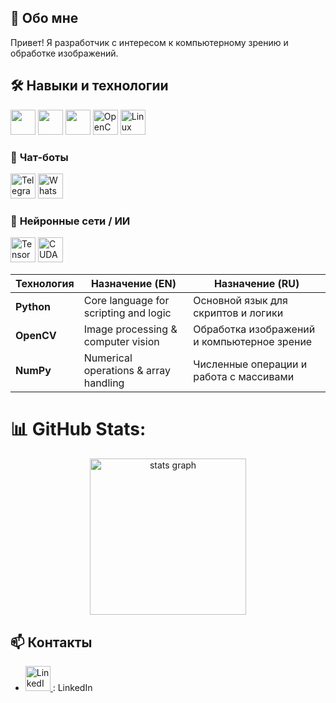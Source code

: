 
## 👋 Обо мне
Привет! Я разработчик с интересом к компьютерному зрению и обработке изображений.

## 🛠️ Навыки и технологии
<p align="left"> 
  <img src="https://cdn.jsdelivr.net/gh/devicons/devicon/icons/c/c-original.svg" height="40" /> 
  <img src="https://cdn.jsdelivr.net/gh/devicons/devicon/icons/cplusplus/cplusplus-original.svg" height="40" /> 
  <img src="https://cdn.jsdelivr.net/gh/devicons/devicon/icons/python/python-original.svg" height="40" /> 
  <img src="https://cdn.jsdelivr.net/gh/devicons/devicon/icons/opencv/opencv-original.svg" height="40" alt="OpenCV"/>
  <img src="https://cdn.jsdelivr.net/gh/devicons/devicon/icons/linux/linux-original.svg" height="40" alt="Linux"/>
</p>

### 🤖 **Чат-боты**
<p align="left"> 
  <img src="https://cdn.jsdelivr.net/gh/simple-icons/simple-icons/icons/telegram.svg" height="40" alt="Telegram" />
  <img src="https://cdn.jsdelivr.net/gh/simple-icons/simple-icons/icons/whatsapp.svg" height="40" alt="WhatsApp" />
</p>

### 🧠 **Нейронные сети / ИИ**
<p align="left"> 
<img src="https://cdn.jsdelivr.net/gh/devicons/devicon/icons/tensorflow/tensorflow-original.svg" height="40" alt="TensorFlow"/>
<img src="https://www.svgrepo.com/show/373541/cuda.svg" height="40" alt="CUDA Logo" height="40" alt="TensorFlow"/>
</p>


| Технология | Назначение (EN)                          | Назначение (RU)                                |
|------------|------------------------------------------|------------------------------------------------|
| **Python** | Core language for scripting and logic    | Основной язык для скриптов и логики            |
| **OpenCV** | Image processing & computer vision       | Обработка изображений и компьютерное зрение    |
| **NumPy**  | Numerical operations & array handling    | Численные операции и работа с массивами        |

# 📊 GitHub Stats:
<!---<img align="right" height="150" src="https://media.tenor.com/4HkLW40pwKgAAAAi/patrick-patrick-star.gif"  /> --->
<div align="center">
  <img src="https://github-readme-stats.vercel.app/api?username=End77&hide_title=false&hide_rank=false&show_icons=true&include_all_commits=true&count_private=true&disable_animations=false&theme=github_dark&locale=en&hide_border=false" height="250" alt="stats graph"  />
<!--   <img src="https://github-readme-stats.vercel.app/api/top-langs?username=End77&locale=en&hide_title=false&layout=compact&card_width=320&langs_count=5&theme=github_dark&hide_border=false" height="250" alt="languages graph"  /> -->
</div>


## 📫 Контакты
- [<img src="https://cdn.jsdelivr.net/gh/devicons/devicon/icons/linkedin/linkedin-original.svg" height="40" alt="LinkedIn"/>
](https://www.linkedin.com/in/end77) : LinkedIn





